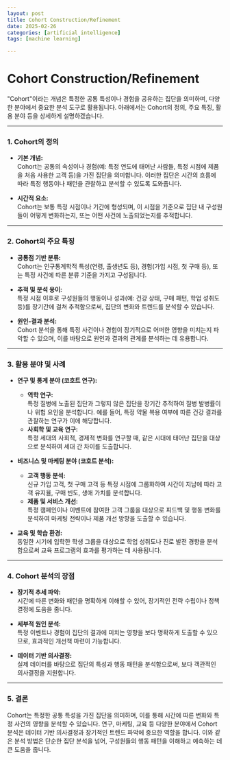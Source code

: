 ```yaml
---
layout: post
title: Cohort Construction/Refinement
date: 2025-02-26
categories: [artificial intelligence]
tags: [machine learning]

---
```



# Cohort Construction/Refinement

"Cohort"이라는 개념은 특정한 공통 특성이나 경험을 공유하는 집단을 의미하며, 다양한 분야에서 중요한 분석 도구로 활용됩니다. 아래에서는 Cohort의 정의, 주요 특징, 활용 분야 등을 상세하게 설명하겠습니다.

---

### 1. Cohort의 정의
- **기본 개념:**  
  Cohort는 공통의 속성이나 경험(예: 특정 연도에 태어난 사람들, 특정 시점에 제품을 처음 사용한 고객 등)을 가진 집단을 의미합니다. 이러한 집단은 시간의 흐름에 따라 특정 행동이나 패턴을 관찰하고 분석할 수 있도록 도와줍니다.

- **시간적 요소:**  
  Cohort는 보통 특정 시점이나 기간에 형성되며, 이 시점을 기준으로 집단 내 구성원들이 어떻게 변화하는지, 또는 어떤 사건에 노출되었는지를 추적합니다.

---

### 2. Cohort의 주요 특징
- **공통점 기반 분류:**  
  Cohort는 인구통계학적 특성(연령, 출생년도 등), 경험(가입 시점, 첫 구매 등), 또는 특정 사건에 따른 분류 기준을 가지고 구성됩니다.

- **추적 및 분석 용이:**  
  특정 시점 이후로 구성원들의 행동이나 성과(예: 건강 상태, 구매 패턴, 학업 성취도 등)를 장기간에 걸쳐 추적함으로써, 집단의 변화와 트렌드를 분석할 수 있습니다.

- **원인-결과 분석:**  
  Cohort 분석을 통해 특정 사건이나 경험이 장기적으로 어떠한 영향을 미치는지 파악할 수 있으며, 이를 바탕으로 원인과 결과의 관계를 분석하는 데 유용합니다.

---

### 3. 활용 분야 및 사례
- **연구 및 통계 분야 (코호트 연구):**  
  - **역학 연구:**  
    특정 질병에 노출된 집단과 그렇지 않은 집단을 장기간 추적하여 질병 발병률이나 위험 요인을 분석합니다. 예를 들어, 특정 약물 복용 여부에 따른 건강 결과를 관찰하는 연구가 이에 해당합니다.
  - **사회학 및 교육 연구:**  
    특정 세대의 사회적, 경제적 변화를 연구할 때, 같은 시대에 태어난 집단을 대상으로 분석하여 세대 간 차이를 도출합니다.

- **비즈니스 및 마케팅 분야 (코호트 분석):**  
  - **고객 행동 분석:**  
    신규 가입 고객, 첫 구매 고객 등 특정 시점에 그룹화하여 시간이 지남에 따라 고객 유지율, 구매 빈도, 생애 가치를 분석합니다.
  - **제품 및 서비스 개선:**  
    특정 캠페인이나 이벤트에 참여한 고객 그룹을 대상으로 피드백 및 행동 변화를 분석하여 마케팅 전략이나 제품 개선 방향을 도출할 수 있습니다.

- **교육 및 학습 환경:**  
  동일한 시기에 입학한 학생 그룹을 대상으로 학업 성취도나 진로 발전 경향을 분석함으로써 교육 프로그램의 효과를 평가하는 데 사용됩니다.

---

### 4. Cohort 분석의 장점
- **장기적 추세 파악:**  
  시간에 따른 변화와 패턴을 명확하게 이해할 수 있어, 장기적인 전략 수립이나 정책 결정에 도움을 줍니다.

- **세부적 원인 분석:**  
  특정 이벤트나 경험이 집단의 결과에 미치는 영향을 보다 명확하게 도출할 수 있으므로, 효과적인 개선책 마련이 가능합니다.

- **데이터 기반 의사결정:**  
  실제 데이터를 바탕으로 집단의 특성과 행동 패턴을 분석함으로써, 보다 객관적인 의사결정을 지원합니다.

---

### 5. 결론
Cohort는 특정한 공통 특성을 가진 집단을 의미하며, 이를 통해 시간에 따른 변화와 특정 사건의 영향을 분석할 수 있습니다. 연구, 마케팅, 교육 등 다양한 분야에서 Cohort 분석은 데이터 기반 의사결정과 장기적인 트렌드 파악에 중요한 역할을 합니다. 이와 같은 분석 방법은 단순한 집단 분석을 넘어, 구성원들의 행동 패턴을 이해하고 예측하는 데 큰 도움을 줍니다.